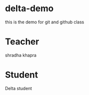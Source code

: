 # delta-demo
this is the demo for git and github class

# Teacher
shradha khapra

# Student
Delta student
